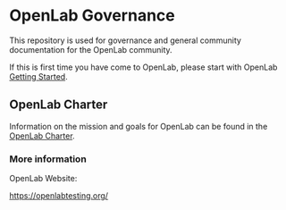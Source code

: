 # OpenLab Governance
This repository is used for governance and general community documentation for
the OpenLab community.

If this is first time you have come to OpenLab, please start with OpenLab
[Getting Started](https://docs.openlabtesting.org/publications/).

## OpenLab Charter

Information on the mission and goals for OpenLab can be found in the
[OpenLab Charter](CHARTER.md).

### More information
OpenLab Website:

https://openlabtesting.org/
